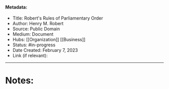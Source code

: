 #### Metadata:
- Title: Robert's Rules of Parliamentary Order
- Author: Henry M. Robert
- Source: Public Domain
- Medium: Document
- Hubs: [[Organization]] [[Business]]
- Status: #in-progress
- Date Created: February 7, 2023
- Link (if relevant): 
---
# Notes:

